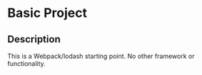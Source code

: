 # Basic Project
## Description
This is a Webpack/lodash starting point. No other framework or functionality.